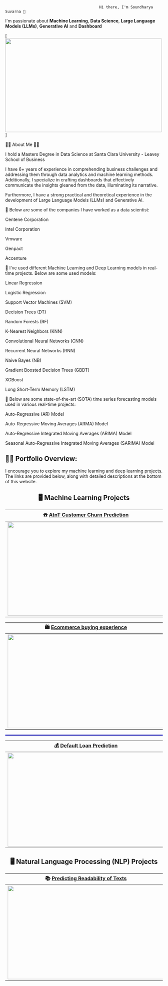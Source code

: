                                                        
                                              Hi there, I'm Soundharya Suvarna 👋

I'm passionate about __Machine Learning__, __Data Science__, __Large Language Models (LLMs)__, __Generative AI__ and __Dashboard__

[<img src = "https://github.com/soundharyasuvarna/Images/blob/main/PP.JPG" width = 500 height = 300/>]

🙋‍♂️ About Me 💼🎒

I hold a Masters Degree in Data Science at Santa Clara University - Leavey School of Business

I have 6+ years of experience in comprehending business challenges and addressing them through data analytics and machine learning methods. Additionally, I specialize in crafting dashboards that effectively communicate the insights gleaned from the data, illuminating its narrative.

Furthermore, I have a strong practical and theoretical experience in the development of Large Language Models (LLMs) and Generative AI.

🔭 Below are some of the companies I have worked as a data scientist:

Centene Corporation

Intel Corporation

Vmware

Genpact

Accenture

🔭 I've used different Machine Learning and Deep Learning models in real-time projects. Below are some used models:

Linear Regression

Logistic Regression

Support Vector Machines (SVM)

Decision Trees (DT)

Random Forests (RF)

K-Nearest Neighbors (KNN)

Convolutional Neural Networks (CNN)

Recurrent Neural Networks (RNN)

Naive Bayes (NB)

Gradient Boosted Decision Trees (GBDT)

XGBoost

Long Short-Term Memory (LSTM)

🔭 Below are some state-of-the-art (SOTA) time series forecasting models used in various real-time projects:

Auto-Regressive (AR) Model

Auto-Regressive Moving Averages (ARMA) Model

Auto-Regressive Integrated Moving Averages (ARIMA) Model

Seasonal Auto-Regressive Integrated Moving Averages (SARIMA) Model

## 💼🎒 Portfolio Overview:

I encourage you to explore my machine learning and deep learning projects. The links are provided below, along with detailed descriptions at the bottom of this website. 


<h2 align = "center"> 🖥 Machine Learning Projects </h2> 


| ☎️ [AtnT Customer Churn Prediction](https://github.com/soundharyasuvarna/ATnT-customer-churn-analysis)|
| :-: |
[<img src = "https://github.com/soundharyasuvarna/Images/blob/main/Predicting-Churn.jpg" width = 500 height = 300/>](https://github.com/soundharyasuvarna/ATnT-customer-churn-analysis)|

| 🛍 [Ecommerce buying experience](https://github.com/soundharyasuvarna/ecommerce-store-buying-experience)| 
| :-: |
| [<img src = "https://github.com/soundharyasuvarna/Images/blob/main/shopping.jpg" width = 500 height = 300/>](https://github.com/soundharyasuvarna/ecommerce-store-buying-experience)| 
<hr style="border:0.01px solid blue">

| 💰 [Default Loan Prediction](https://github.com/soundharyasuvarna/Default-Loan-Prediction-)|
| :-: |
| [<img src = "https://github.com/soundharyasuvarna/Images/blob/main/loan.jpg" width = 500 height = 300/>](https://github.com/soundharyasuvarna/Default-Loan-Prediction-)| 

<h2 align = "center"> 🖥 Natural Language Processing (NLP) Projects</h2> 

| 📚 [Predicting Readability of Texts](https://github.com/soundharyasuvarna/Predicting-readlity-of-texts---NLP)|
| :-: |
| [<img src = "https://github.com/soundharyasuvarna/Images/blob/main/predictablity.jpg" height = 300 width = 500/>](https://github.com/soundharyasuvarna/Predicting-readlity-of-texts---NLP)| 
